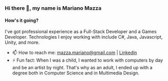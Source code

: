 ### Hi there 👋, my name is Mariano Mazza
#### How's it going?
I've got professional experience as a Full-Stack Developer and a Games Developer.
Technologies I enjoy working with include C#, Java, Javascript, Unity, and more.

- 📫 How to reach me: mazza.mariano@gmail.com | [Linkedin](https://www.linkedin.com/in/mazza-mariano/)
- ⚡ Fun fact: When I was a child, I wanted to work with computers by day and be an artist by night. That's why as an adult, I ended up with a degree both in Computer Science and in Multimedia Design.
